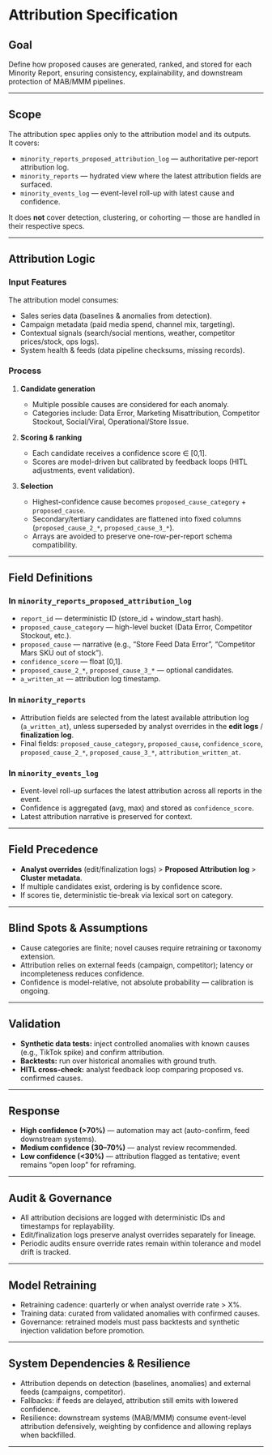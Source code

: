 
# Attribution Specification

## Goal
Define how proposed causes are generated, ranked, and stored for each Minority Report, ensuring consistency, explainability, and downstream protection of MAB/MMM pipelines.

---

## Scope
The attribution spec applies only to the attribution model and its outputs.  
It covers:

- `minority_reports_proposed_attribution_log` — authoritative per-report attribution log.  
- `minority_reports` — hydrated view where the latest attribution fields are surfaced.  
- `minority_events_log` — event-level roll-up with latest cause and confidence.  

It does **not** cover detection, clustering, or cohorting — those are handled in their respective specs.

---

## Attribution Logic

### Input Features
The attribution model consumes:

- Sales series data (baselines & anomalies from detection).  
- Campaign metadata (paid media spend, channel mix, targeting).  
- Contextual signals (search/social mentions, weather, competitor prices/stock, ops logs).  
- System health & feeds (data pipeline checksums, missing records).  

### Process
1. **Candidate generation**  
   - Multiple possible causes are considered for each anomaly.  
   - Categories include: Data Error, Marketing Misattribution, Competitor Stockout, Social/Viral, Operational/Store Issue.  

2. **Scoring & ranking**  
   - Each candidate receives a confidence score ∈ [0,1].  
   - Scores are model-driven but calibrated by feedback loops (HITL adjustments, event validation).  

3. **Selection**  
   - Highest-confidence cause becomes `proposed_cause_category` + `proposed_cause`.  
   - Secondary/tertiary candidates are flattened into fixed columns (`proposed_cause_2_*`, `proposed_cause_3_*`).  
   - Arrays are avoided to preserve one-row-per-report schema compatibility.  

---

## Field Definitions

### In `minority_reports_proposed_attribution_log`
- `report_id` — deterministic ID (store_id + window_start hash).  
- `proposed_cause_category` — high-level bucket (Data Error, Competitor Stockout, etc.).  
- `proposed_cause` — narrative (e.g., “Store Feed Data Error”, “Competitor Mars SKU out of stock”).  
- `confidence_score` — float [0,1].  
- `proposed_cause_2_*`, `proposed_cause_3_*` — optional candidates.  
- `a_written_at` — attribution log timestamp.  

### In `minority_reports`
- Attribution fields are selected from the latest available attribution log (`a_written_at`), unless superseded by analyst overrides in the **edit logs** / **finalization log**.  
- Final fields: `proposed_cause_category`, `proposed_cause`, `confidence_score`, `proposed_cause_2_*`, `proposed_cause_3_*`, `attribution_written_at`.  

### In `minority_events_log`
- Event-level roll-up surfaces the latest attribution across all reports in the event.  
- Confidence is aggregated (avg, max) and stored as `confidence_score`.  
- Latest attribution narrative is preserved for context.  

---

## Field Precedence
- **Analyst overrides** (edit/finalization logs) > **Proposed Attribution log** > **Cluster metadata**.  
- If multiple candidates exist, ordering is by confidence score.  
- If scores tie, deterministic tie-break via lexical sort on category.  

---

## Blind Spots & Assumptions
- Cause categories are finite; novel causes require retraining or taxonomy extension.  
- Attribution relies on external feeds (campaign, competitor); latency or incompleteness reduces confidence.  
- Confidence is model-relative, not absolute probability — calibration is ongoing.  

---

## Validation
- **Synthetic data tests:** inject controlled anomalies with known causes (e.g., TikTok spike) and confirm attribution.  
- **Backtests:** run over historical anomalies with ground truth.  
- **HITL cross-check:** analyst feedback loop comparing proposed vs. confirmed causes.  

---

## Response
- **High confidence (>70%)** — automation may act (auto-confirm, feed downstream systems).  
- **Medium confidence (30–70%)** — analyst review recommended.  
- **Low confidence (<30%)** — attribution flagged as tentative; event remains “open loop” for reframing.  

---

## Audit & Governance
- All attribution decisions are logged with deterministic IDs and timestamps for replayability.  
- Edit/finalization logs preserve analyst overrides separately for lineage.  
- Periodic audits ensure override rates remain within tolerance and model drift is tracked.  

---

## Model Retraining
- Retraining cadence: quarterly or when analyst override rate > X%.  
- Training data: curated from validated anomalies with confirmed causes.  
- Governance: retrained models must pass backtests and synthetic injection validation before promotion.  

---

## System Dependencies & Resilience
- Attribution depends on detection (baselines, anomalies) and external feeds (campaigns, competitor).  
- Fallbacks: if feeds are delayed, attribution still emits with lowered confidence.  
- Resilience: downstream systems (MAB/MMM) consume event-level attribution defensively, weighting by confidence and allowing replays when backfilled.  

---
